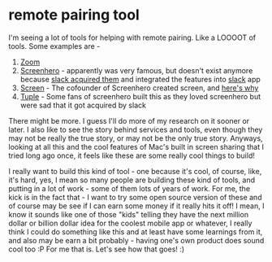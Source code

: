 # remote pairing tool

I'm seeing a lot of tools for helping with remote pairing. Like a LOOOOT
of tools. Some examples are -

1. [Zoom](https://zoom.us/)
2. [Screenhero](https://blog.screenhero.com/) - apparently was very famous, but
doesn't exist anymore because [slack acquired them](https://slack.com/intl/en-in/video-conferencing)
and integrated the features into [slack](https://slack.com/intl/en-in/) app
3. [Screen](https://screen.so/) - The cofounder of Screenhero created screen,
and [here's why](https://www.notion.so/Screen-Making-WFH-Work-57df16351a884bca8027f049698eb2ce)
4. [Tuple](https://tuple.app/) - Some fans of screenhero built this as they
loved screenhero but were sad that it got acquired by slack

There might be more. I guess I'll do more of my research on it sooner or later.
I also like to see the story behind services and tools, even though they may
not be really the true story, or may not be the only true story. Anyways,
looking at all this and the cool features of Mac's built in screen sharing
that I tried long ago once, it feels like these are some really cool things to
build!

I really want to build this kind of tool - one because it's cool, of course,
like, it's hard, yes, I mean so many people are building these kind of tools,
and putting in a lot of work - some of them lots of years of work. For me, the
kick is in the fact that - I want to try some open source version of these and
of course may be see if I can earn some money if it really hits it off! I mean,
I know it sounds like one of those "kids" telling they have the next million
dollar or billion dollar idea for the coolest mobile app or whatever, I really
think I could do something like this and at least have some learnings from it,
and also may be earn a bit probably - having one's own product does sound cool
too :P For me that is. Let's see how that goes! :)

